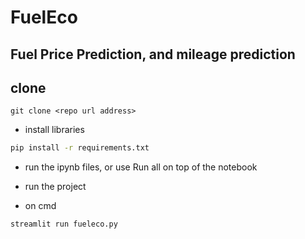 # FuelEco
## Fuel Price Prediction, and mileage prediction

## clone
`git clone <repo url address>`

- install libraries
```bash
pip install -r requirements.txt
```

- run the ipynb files, or use Run all on top of the notebook

- run the project
- on cmd
```bash
streamlit run fueleco.py
```
